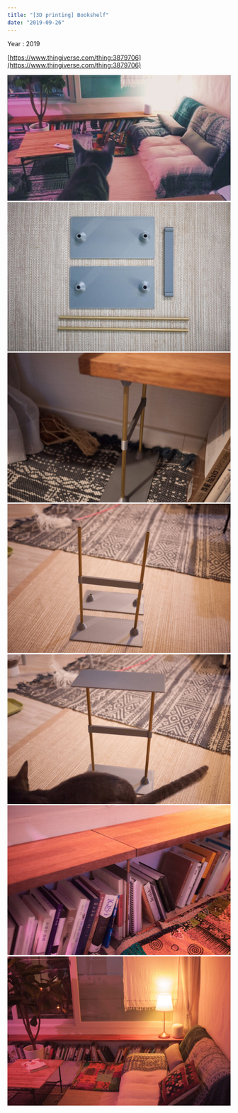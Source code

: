 ```yaml
---
title: "[3D printing] Bookshelf"
date: "2019-09-26"
---
```


Year : 2019

[https://www.thingiverse.com/thing:3879706](https://www.thingiverse.com/thing:3879706)

![](/photo/make/2019-09-26-bookshelf-1.jpeg)
![](/photo/make/2019-09-26-bookshelf-2.jpeg)
![](/photo/make/2019-09-26-bookshelf-3.jpeg)
![](/photo/make/2019-09-26-bookshelf-4.jpeg)
![](/photo/make/2019-09-26-bookshelf-5.jpeg)
![](/photo/make/2019-09-26-bookshelf-6.jpeg)
![](/photo/make/2019-09-26-bookshelf-7.jpeg)